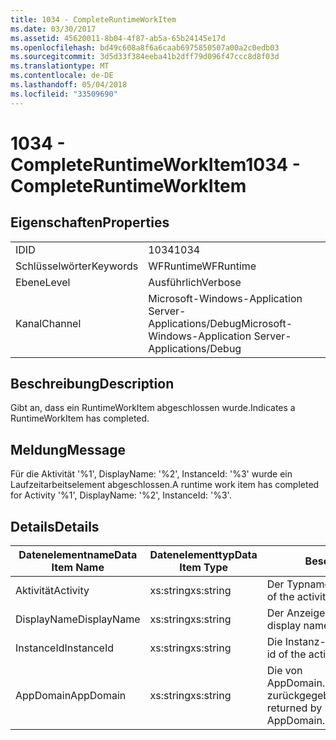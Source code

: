```yaml
---
title: 1034 - CompleteRuntimeWorkItem
ms.date: 03/30/2017
ms.assetid: 45620011-8b04-4f87-ab5a-65b24145e17d
ms.openlocfilehash: bd49c608a8f6a6caab6975850507a00a2c0edb03
ms.sourcegitcommit: 3d5d33f384eeba41b2dff79d096f47ccc8d8f03d
ms.translationtype: MT
ms.contentlocale: de-DE
ms.lasthandoff: 05/04/2018
ms.locfileid: "33509690"
---
```

# <a name="1034---completeruntimeworkitem"></a><span data-ttu-id="695fe-102">1034 - CompleteRuntimeWorkItem</span><span class="sxs-lookup"><span data-stu-id="695fe-102">1034 - CompleteRuntimeWorkItem</span></span>
## <a name="properties"></a><span data-ttu-id="695fe-103">Eigenschaften</span><span class="sxs-lookup"><span data-stu-id="695fe-103">Properties</span></span>  
  
|||  
|-|-|  
|<span data-ttu-id="695fe-104">ID</span><span class="sxs-lookup"><span data-stu-id="695fe-104">ID</span></span>|<span data-ttu-id="695fe-105">1034</span><span class="sxs-lookup"><span data-stu-id="695fe-105">1034</span></span>|  
|<span data-ttu-id="695fe-106">Schlüsselwörter</span><span class="sxs-lookup"><span data-stu-id="695fe-106">Keywords</span></span>|<span data-ttu-id="695fe-107">WFRuntime</span><span class="sxs-lookup"><span data-stu-id="695fe-107">WFRuntime</span></span>|  
|<span data-ttu-id="695fe-108">Ebene</span><span class="sxs-lookup"><span data-stu-id="695fe-108">Level</span></span>|<span data-ttu-id="695fe-109">Ausführlich</span><span class="sxs-lookup"><span data-stu-id="695fe-109">Verbose</span></span>|  
|<span data-ttu-id="695fe-110">Kanal</span><span class="sxs-lookup"><span data-stu-id="695fe-110">Channel</span></span>|<span data-ttu-id="695fe-111">Microsoft-Windows-Application Server-Applications/Debug</span><span class="sxs-lookup"><span data-stu-id="695fe-111">Microsoft-Windows-Application Server-Applications/Debug</span></span>|  
  
## <a name="description"></a><span data-ttu-id="695fe-112">Beschreibung</span><span class="sxs-lookup"><span data-stu-id="695fe-112">Description</span></span>  
 <span data-ttu-id="695fe-113">Gibt an, dass ein RuntimeWorkItem abgeschlossen wurde.</span><span class="sxs-lookup"><span data-stu-id="695fe-113">Indicates a RuntimeWorkItem has completed.</span></span>  
  
## <a name="message"></a><span data-ttu-id="695fe-114">Meldung</span><span class="sxs-lookup"><span data-stu-id="695fe-114">Message</span></span>  
 <span data-ttu-id="695fe-115">Für die Aktivität '%1', DisplayName: '%2', InstanceId: '%3' wurde ein Laufzeitarbeitselement abgeschlossen.</span><span class="sxs-lookup"><span data-stu-id="695fe-115">A runtime work item has completed for Activity '%1', DisplayName: '%2', InstanceId: '%3'.</span></span>  
  
## <a name="details"></a><span data-ttu-id="695fe-116">Details</span><span class="sxs-lookup"><span data-stu-id="695fe-116">Details</span></span>  
  
|<span data-ttu-id="695fe-117">Datenelementname</span><span class="sxs-lookup"><span data-stu-id="695fe-117">Data Item Name</span></span>|<span data-ttu-id="695fe-118">Datenelementtyp</span><span class="sxs-lookup"><span data-stu-id="695fe-118">Data Item Type</span></span>|<span data-ttu-id="695fe-119">Beschreibung</span><span class="sxs-lookup"><span data-stu-id="695fe-119">Description</span></span>|  
|--------------------|--------------------|-----------------|  
|<span data-ttu-id="695fe-120">Aktivität</span><span class="sxs-lookup"><span data-stu-id="695fe-120">Activity</span></span>|<span data-ttu-id="695fe-121">xs:string</span><span class="sxs-lookup"><span data-stu-id="695fe-121">xs:string</span></span>|<span data-ttu-id="695fe-122">Der Typname der Aktivität.</span><span class="sxs-lookup"><span data-stu-id="695fe-122">The type name of the activity.</span></span>|  
|<span data-ttu-id="695fe-123">DisplayName</span><span class="sxs-lookup"><span data-stu-id="695fe-123">DisplayName</span></span>|<span data-ttu-id="695fe-124">xs:string</span><span class="sxs-lookup"><span data-stu-id="695fe-124">xs:string</span></span>|<span data-ttu-id="695fe-125">Der Anzeigename der Aktivität.</span><span class="sxs-lookup"><span data-stu-id="695fe-125">The display name of the activity.</span></span>|  
|<span data-ttu-id="695fe-126">InstanceId</span><span class="sxs-lookup"><span data-stu-id="695fe-126">InstanceId</span></span>|<span data-ttu-id="695fe-127">xs:string</span><span class="sxs-lookup"><span data-stu-id="695fe-127">xs:string</span></span>|<span data-ttu-id="695fe-128">Die Instanz-ID der Aktivität.</span><span class="sxs-lookup"><span data-stu-id="695fe-128">The instance id of the activity.</span></span>|  
|<span data-ttu-id="695fe-129">AppDomain</span><span class="sxs-lookup"><span data-stu-id="695fe-129">AppDomain</span></span>|<span data-ttu-id="695fe-130">xs:string</span><span class="sxs-lookup"><span data-stu-id="695fe-130">xs:string</span></span>|<span data-ttu-id="695fe-131">Die von AppDomain.CurrentDomain.FriendlyName zurückgegebene Zeichenfolge.</span><span class="sxs-lookup"><span data-stu-id="695fe-131">The string returned by AppDomain.CurrentDomain.FriendlyName.</span></span>|
